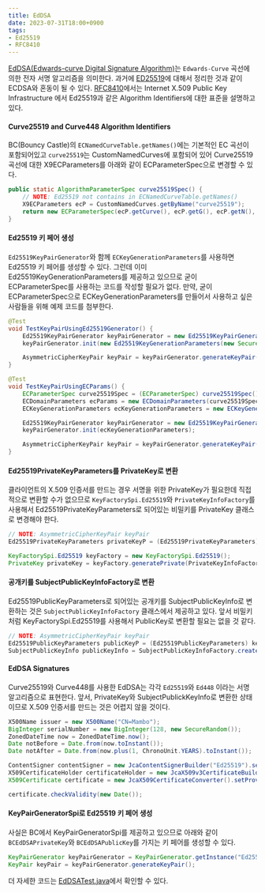 ```yaml
---
title: EdDSA
date: 2023-07-31T18:00+0900
tags:
- Ed25519
- RFC8410
---
```


[EdDSA(Edwards-curve Digital Signature Algorithm)](https://datatracker.ietf.org/doc/html/rfc8032)는 `Edwards-Curve` 곡선에 의한 전자 서명 알고리즘을 의미한다. 과거에 [ED25519](/ed25519)에 대해서 정리한 것과 같이 ECDSA와 혼동이 될 수 있다. [RFC8410](https://datatracker.ietf.org/doc/html/rfc8410)에서는 Internet X.509 Public Key Infrastructure 에서 Ed25519과 같은 Algorithm Identifiers에 대한 표준을 설명하고 있다.

#### Curve25519 and Curve448 Algorithm Identifiers
BC(Bouncy Castle)의 `ECNamedCurveTable.getNames()`에는 기본적인 EC 곡선이 포함되어있고 `curve25519`는 CustomNamedCurves에 포함되어 있어 Curve25519 곡선에 대한 X9ECParameters를 아래와 같이 ECParameterSpec으로 변경할 수 있다.

```java
public static AlgorithmParameterSpec curve25519Spec() {
    // NOTE: Ed25519 not contains in ECNamedCurveTable.getNames()
    X9ECParameters ecP = CustomNamedCurves.getByName("curve25519");
    return new ECParameterSpec(ecP.getCurve(), ecP.getG(), ecP.getN(), ecP.getH(), ecP.getSeed());
}
```

#### Ed25519 키 페어 생성
`Ed25519KeyPairGenerator`와 함께 `ECKeyGenerationParameters`를 사용하면 Ed25519 키 페어를 생성할 수 있다. 그런데 이미 Ed25519KeyGenerationParameters를 제공하고 있으므로 굳이 ECParameterSpec를 사용하는 코드를 작성할 필요가 없다. 만약, 굳이 ECParameterSpec으로 ECKeyGenerationParameters를 만들어서 사용하고 싶은 사람들을 위해 예제 코드를 첨부한다.

```java
@Test
void TestKeyPairUsingEd25519Generator() {
    Ed25519KeyPairGenerator keyPairGenerator = new Ed25519KeyPairGenerator();
    keyPairGenerator.init(new Ed25519KeyGenerationParameters(new SecureRandom()));

    AsymmetricCipherKeyPair keyPair = keyPairGenerator.generateKeyPair();
}

@Test
void TestKeyPairUsingECParams() {
    ECParameterSpec curve25519Spec = (ECParameterSpec) curve25519Spec();
    ECDomainParameters ecParams = new ECDomainParameters(curve25519Spec.getCurve(), curve25519Spec.getG(), curve25519Spec.getN(), curve25519Spec.getH());
    ECKeyGenerationParameters ecKeyGenerationParameters = new ECKeyGenerationParameters(ecParams, new SecureRandom());

    Ed25519KeyPairGenerator keyPairGenerator = new Ed25519KeyPairGenerator();
    keyPairGenerator.init(ecKeyGenerationParameters);

    AsymmetricCipherKeyPair keyPair = keyPairGenerator.generateKeyPair();
}
```

#### Ed25519PrivateKeyParameters를 PrivateKey로 변환
클라이언트의 X.509 인증서를 만드는 경우 서명을 위한 PrivateKey가 필요한데 직접적으로 변환할 수가 없으므로 `KeyFactorySpi.Ed25519`와 `PrivateKeyInfoFactory`를 사용해서 Ed25519PrivateKeyParameters로 되어있는 비밀키를 PrivateKey 클래스로 변경해야 한다.

```java
// NOTE: AsymmetricCipherKeyPair keyPair
Ed25519PrivateKeyParameters privateKeyP = (Ed25519PrivateKeyParameters) keyPair.getPrivate();

KeyFactorySpi.Ed25519 keyFactory = new KeyFactorySpi.Ed25519();
PrivateKey privateKey = keyFactory.generatePrivate(PrivateKeyInfoFactory.createPrivateKeyInfo(privateKeyP));
```

#### 공개키를 SubjectPublicKeyInfoFactory로 변환
Ed25519PublicKeyParameters로 되어있는 공개키를 SubjectPublicKeyInfo로 변환하는 것은 `SubjectPublicKeyInfoFactory` 클래스에서 제공하고 있다. 앞서 비밀키처럼 KeyFactorySpi.Ed25519를 사용해서 PublicKey로 변환할 필요는 없을 것 같다.

```java
// NOTE: AsymmetricCipherKeyPair keyPair
Ed25519PublicKeyParameters publicKeyP = (Ed25519PublicKeyParameters) keyPair.getPublic();
SubjectPublicKeyInfo publicKeyInfo = SubjectPublicKeyInfoFactory.createSubjectPublicKeyInfo(publicKeyP);
```

#### EdDSA Signatures
Curve25519와 Curve448를 사용한 EdDSA는 각각 `Ed25519`와 `Ed448` 이라는 서명 알고리즘으로 표현한다. 앞서, PrivateKey와 SubjectPublickKeyInfo로 변환한 상태이므로 X.509 인증서를 만드는 것은 어렵지 않을 것이다.

```java
X500Name issuer = new X500Name("CN=Mambo");
BigInteger serialNumber = new BigInteger(128, new SecureRandom());
ZonedDateTime now = ZonedDateTime.now();
Date notBefore = Date.from(now.toInstant());
Date notAfter = Date.from(now.plus(1, ChronoUnit.YEARS).toInstant());

ContentSigner contentSigner = new JcaContentSignerBuilder("Ed25519").setProvider(BouncyCastleProvider.PROVIDER_NAME).build(privateKey);
X509CertificateHolder certificateHolder = new JcaX509v3CertificateBuilder(issuer, serialNumber, notBefore, notAfter, issuer, publicKeyInfo).build(contentSigner);
X509Certificate certificate = new JcaX509CertificateConverter().setProvider(BouncyCastleProvider.PROVIDER_NAME).getCertificate(certificateHolder);

certificate.checkValidity(new Date());
```

#### KeyPairGeneratorSpi로 Ed25519 키 페어 생성
사실은 BC에서 KeyPairGeneratorSpi를 제공하고 있으므로 아래와 같이 `BCEdDSAPrivateKey`와 `BCEdDSAPublicKey`를 가지는 키 페어를 생성할 수 있다.

```java
KeyPairGenerator keyPairGenerator = KeyPairGenerator.getInstance("Ed25519", BouncyCastleProvider.PROVIDER_NAME);
KeyPair keyPair = keyPairGenerator.generateKeyPair();
```

더 자세한 코드는 [EdDSATest.java](https://github.com/kdevkr/spring-boot-security/blob/main/src/test/java/com/example/demo/x509/EdDSATest.java)에서 확인할 수 있다.

